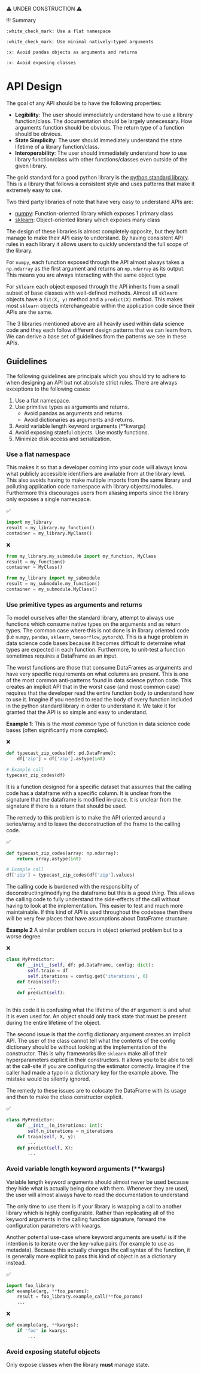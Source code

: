 :warning: UNDER CONSTRUCTION :warning:

!!! Summary

    :white_check_mark: Use a flat namespace
    
    :white_check_mark: Use minimal natively-typed arguments
    
    :x: Avoid pandas objects as arguments and returns
    
    :x: Avoid exposing classes


# API Design

The goal of any API should be to have the following properties:
- **Legibility**: The user should immediately understand how to use a library 
  function/class. The documentation should be largely unnecessary. How arguments
  function should be obvious. The return type of a function should be obvious.
- **State Simplicity**: The user should immediately understand the state 
  lifetime of a library function/class.
- **Interoperability**: The user should immediately understand how to use 
  library function/class with other functions/classes even outside of the given
  library.

The gold standard for a good python library is the [python standard library]. 
This is a library that follows a consistent style and uses patterns that make it 
extremely easy to use.

Two third party libraries of note that have very easy to understand APIs are:
- [numpy]: Function-oriented library which exposes 1 primary class
- [sklearn]: Object-oriented library which exposes many class

The design of these libraries is almost completely opposite, but they
both manage to make their API easy to understand. By having consistent API rules
in each library it allows users to quickly understand the full scope of the 
library.
 
For `numpy`, each function exposed through the API almost always takes a
`np.ndarray` as the first argument and returns an `np.ndarray` as its output.
This means you are always interacting with the same object type

For `sklearn` each object exposed through the API inherits from a small subset
of base classes with well-defined methods. Almost all `sklearn` objects have a
`fit(X, y)` method and a `predict(X)` method. This makes most `sklearn` objects 
interchangeable within the application code since their APIs are the same.

The 3 libraries mentioned above are all heavily used within data science code
and they each follow different design patterns that we can learn from. We can 
derive a  base set of guidelines from the patterns we see in these APIs.

## Guidelines 

The following guidelines are principals which you should try to adhere to
when designing an API but not absolute strict rules. There are always exceptions
to the following cases:

1. Use a flat namespace.
2. Use primitive types as arguments and returns.
    - Avoid pandas as arguments and returns.
    - Avoid dictionaries as arguments and returns.
3. Avoid variable length keyword arguments (**kwargs)
4. Avoid exposing stateful objects. Use mostly functions.
5. Minimize disk access and serialization.

### Use a flat namespace

This makes it so that a developer coming into your code will always know what 
publicly accessible identifiers are available from at the library level. This
also avoids having to make multiple imports from the same library and polluting
application code namespace with library objects/modules. Furthermore this 
discourages users from aliasing imports since the library only exposes a single 
namespace.

:white_check_mark:
```python
import my_library
result = my_library.my_function()
container = my_library.MyClass()
```
:x:
```python
from my_library.my_submodule import my_function, MyClass
result = my_function()
container = MyClass()

from my_library import my_submodule
result = my_submodule.my_function()
container = my_submodule.MyClass()
```

### Use primitive types as arguments and returns

To model ourselves after the standard library, attempt to always use functions
which consume native types on the arguments and as return types. The common case
where this is not done is in library oriented code (i.e `numpy`, `pandas`, 
`sklearn`, `tensorflow`, `pytorch`). This is a huge problem in data science
code bases because it becomes difficult to determine what types are expected in
each function. Furthermore, to unit-test a function sometimes requires a
DataFrame as an input. 

The worst functions are those that consume DataFrames as arguments and have very 
specific requirements on what columns are present. This is one of the most
common anti-patterns found in data science python code. This creates an implicit 
API that in the worst case (and most common case) requires that the developer 
read the entire function body to understand how to use it. Imagine if you needed
to read the body of every function included in the python standard library in 
order to understand it. We take it for granted that the API is so simple and
easy to understand.

**Example 1**: This is the *most common* type of function in data science code 
bases (often significantly more complex).

:x:
```python
def typecast_zip_codes(df: pd.DataFrame):
    df['zip'] = df['zip'].astype(int)

# Example call
typecast_zip_codes(df)
```

It is a function designed for a specific dataset that assumes that the calling 
code has a dataframe with a specific column. It is unclear from the signature
that the dataframe is modified in-place. It is unclear from the signature if
there is a return that should be used.

The remedy to this problem is to make the API oriented around a series/array
and to leave the deconstruction of the frame to the calling code.

:white_check_mark:

```python
def typecast_zip_codes(array: np.ndarray):
    return array.astype(int)

# Example call
df['zip'] = typecast_zip_codes(df['zip'].values)
```

The calling code is burdened with the responsibilty of deconstructing/modifying
the dataframe but this is a *good thing*. This allows the calling code to fully
understand the side-effects of the call without having to look at the 
implementation. This easier to test and much more maintainable. If this kind of 
API is used throughout the codebase then there will be very few places that 
have assumptions about DataFrame structure. 

**Example 2** A similar problem occurs in object oriented problem but to a
worse degree.

:x:

```python
class MyPredictor:
    def __init__(self, df: pd.DataFrame, config: dict):
        self.train = df
        self.iterations = config.get('iterations', 0)
    def train(self):
        ...
    def predict(self):
        ...
```

In this code it is confusing what the lifetime of the `df` argument is and what
it is even used for. An object should only track state that must be present 
during the entire lifetime of the object.

The second issue is that the config dictionary argument creates an implicit API.
The user of the class cannot tell what the contents of the config dictionary
should be without looking at the implementation of the constructor. This is why
frameworks like `sklearn` make all of their hyperparameters explicit in their 
constructors. It allows you to be able to tell at the call-site if you are
configuring the estimator correctly. Imagine if the caller had made a typo in
a dictionary key for the example above. The mistake would be silently ignored.

The remedy to these issues are to colocate the DataFrame with its usage and
then to make the class constructor explicit.

:white_check_mark:

```python
class MyPredictor:
    def __init__(n_iterations: int):
        self.n_iterations = n_iterations
    def train(self, X, y):
        ...
    def predict(self, X):
        ...
```


### Avoid variable length keyword arguments (**kwargs)

Variable length keyword arguments should almost never be used because they hide 
what is actually being done with them. Whenever they are used, the user will
almost always have to read the documentation to understand 

The only time to use them is if your library is wrapping a call to another 
library which is highly configurable. Rather than replicating all of the keyword 
arguments in the calling function signature, forward the configuration parameters 
with kwargs.

Another potential use-case where keyword arguments are useful is if the 
intention is to iterate over the key-value pairs 
(for example to use as metadata). Because this actually changes the call syntax
of the function, it is generally more explicit to pass this kind of object in
as a dictionary instead.


:white_check_mark:
```python
import foo_library
def example(arg, **foo_params):
    result = foo_library.example_call(**foo_params)
    ...
```
:x:
```python
def example(arg, **kwargs):
    if 'foo' in kwargs: 
        ...
```

### Avoid exposing stateful objects

Only expose classes when the library **must** manage state.

[python standard library]: https://docs.python.org/3/library/
[numpy]: https://docs.scipy.org/doc/numpy/
[sklearn]: https://scikit-learn.org/stable/modules/classes.html